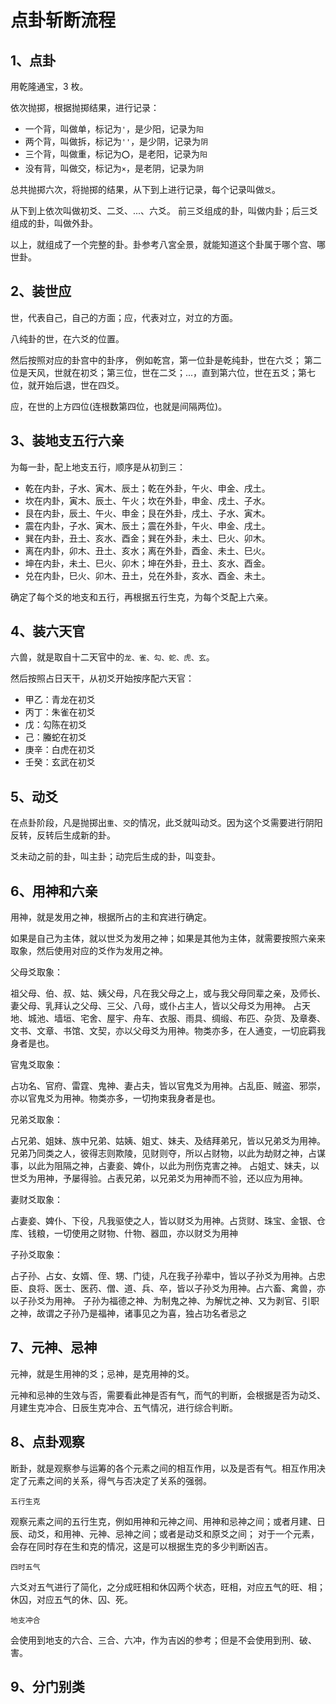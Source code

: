 # 点卦斩断流程

## 1、点卦

用乾隆通宝，3 枚。

依次抛掷，根据抛掷结果，进行记录：

- 一个背，叫做单，标记为`'`，是少阳，记录为`阳`
- 两个背，叫做拆，标记为`''`，是少阴，记录为`阴`
- 三个背，叫做重，标记为`⭕`，是老阳，记录为`阳`
- 没有背，叫做交，标记为`×`，是老阴，记录为`阴`

总共抛掷六次，将抛掷的结果，从下到上进行记录，每个记录叫做`爻`。

从下到上依次叫做初爻、二爻、...、六爻。
前三爻组成的卦，叫做内卦；后三爻组成的卦，叫做外卦。

以上，就组成了一个完整的卦。卦参考八宮全景，就能知道这个卦属于哪个宫、哪世卦。

## 2、装世应

世，代表自己，自己的方面；应，代表对立，对立的方面。

八纯卦的世，在六爻的位置。

然后按照对应的卦宫中的卦序，
例如乾宫，第一位卦是乾纯卦，世在六爻；
第二位是天风，世就在初爻；第三位，世在二爻；...，直到第六位，世在五爻；第七位，就开始后退，世在四爻。

应，在世的上方四位(连根数第四位，也就是间隔两位)。

## 3、装地支五行六亲

为每一卦，配上地支五行，顺序是从初到三：

- 乾在内卦，子水、寅木、辰土；乾在外卦，午火、申金、戌土。
- 坎在内卦，寅木、辰土、午火；坎在外卦，申金、戌土、子水。
- 艮在内卦，辰土、午火、申金；艮在外卦，戌土、子水、寅木。
- 震在内卦，子水、寅木、辰土；震在外卦，午火、申金、戌土。
- 巽在内卦，丑土、亥水、酉金；巽在外卦，未土、巳火、卯木。
- 离在内卦，卯木、丑土、亥水；离在外卦，酉金、未土、巳火。
- 坤在内卦，未土、巳火、卯木；坤在外卦，丑土、亥水、酉金。
- 兑在内卦，巳火、卯木、丑土，兑在外卦，亥水、酉金、未土。

确定了每个爻的地支和五行，再根据五行生克，为每个爻配上六亲。

## 4、装六天官

六兽，就是取自十二天官中的`龙、雀、勾、蛇、虎、玄`。

然后按照占日天干，从初爻开始按序配六天官：

- 甲乙：青龙在初爻
- 丙丁：朱雀在初爻
- 戊：勾陈在初爻
- 己：螣蛇在初爻
- 庚辛：白虎在初爻
- 壬癸：玄武在初爻

## 5、动爻

在点卦阶段，凡是抛掷出`重`、`交`的情况，此爻就叫动爻。因为这个爻需要进行阴阳反转，反转后生成新的卦。

爻未动之前的卦，叫主卦；动完后生成的卦，叫变卦。

## 6、用神和六亲

用神，就是发用之神，根据所占的主和宾进行确定。

如果是自己为主体，就以世爻为发用之神；如果是其他为主体，就需要按照六亲来取象，然后使用对应的爻作为发用之神。

父母爻取象：

祖父母、伯、叔、姑、姨父母，凡在我父母之上，或与我父母同辈之亲，及师长、妻父母、乳拜认之父母、三父、八母，或仆占主人，皆以父母爻为用神。
占天地、城池、墙垣、宅舍、屋宇、舟车、衣服、雨具、绸缎、布匹、杂货、及章奏、文书、文章、书馆、文契，亦以父母爻为用神。物类亦多，在人通变，一切庇羁我身者是也。

官鬼爻取象：

占功名、官府、雷霆、鬼神、妻占夫，皆以官鬼爻为用神。占乱臣、贼盗、邪崇，亦以官鬼爻为用神。物类亦多，一切拘束我身者是也。

兄弟爻取象：

占兄弟、姐妹、族中兄弟、姑姨、姐丈、妹夫、及结拜弟兄，皆以兄弟爻为用神。
兄弟乃同类之人，彼得志则欺陵，见财则夺，所以占财物，以此为劫财之神，占谋事，以此为阻隔之神，占妻妾、婢仆，以此为刑伤克害之神。
占姐丈、妹夫，以世爻为用神，予屡得验。占表兄弟，以兄弟爻为用神而不验，还以应为用神。

妻财爻取象：

占妻妾、婢仆、下役，凡我驱使之人，皆以财爻为用神。占货财、珠宝、金银、仓库、钱粮，一切使用之财物、什物、器皿，亦以财爻为用神

子孙爻取象：

占子孙、占女、女婿、侄、甥、门徒，凡在我子孙辈中，皆以子孙爻为用神。占忠臣、良将、医士、医药、僧、道、兵、卒，皆以子孙爻为用神。占六畜、禽兽，亦以子孙爻为用神。
子孙为福德之神、为制鬼之神、为解忧之神、又为剥官、引职之神，故谓之子孙乃是福神，诸事见之为喜，独占功名者忌之

## 7、元神、忌神

元神，就是生用神的爻；忌神，是克用神的爻。

元神和忌神的生效与否，需要看此神是否有气，而气的判断，会根据是否为动爻、月建生克冲合、日辰生克冲合、五气情况，进行综合判断。

## 8、点卦观察

断卦，就是观察参与运筹的各个元素之间的相互作用，以及是否有气。相互作用决定了元素之间的关系，得气与否决定了关系的强弱。

`五行生克`

观察元素之间的五行生克，例如用神和元神之间、用神和忌神之间；或者月建、日辰、动爻，和用神、元神、忌神之间；或者是动爻和原爻之间；
对于一个元素，会存在同时存在生和克的情况，这是可以根据生克的多少判断凶吉。

`四时五气`

六爻对五气进行了简化，之分成旺相和休囚两个状态，旺相，对应五气的旺、相；休囚，对应五气的休、囚、死。

`地支冲合`

会使用到地支的六合、三合、六冲，作为吉凶的参考；但是不会使用到刑、破、害。

## 9、分门别类
